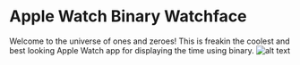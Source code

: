 # Apple Watch Binary Watchface

Welcome to the universe of ones and zeroes! This is freakin the coolest and best looking Apple Watch app for displaying the time using binary. 
![alt text](http://elev.vekeplan.no/Hidden/BinarI/skjermdump.png)
